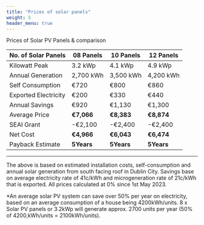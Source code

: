 ```yaml
---
title: "Prices of solar panels"
weight: 5
header_menu: true
---
```

Prices of Solar PV Panels & comparison

|No. of Solar Panels  | 08 Panels   | 10 Panels   | 12 Panels    | 
|---------------------|-------------|-------------|--------------|
| Kilowatt Peak       | 3.2 kWp     | 4.1 kWp     | 4.9 kWp      |
| Annual Generation   | 2,700 kWh   | 3,500 kWh   | 4,200 kWh    |
| Self Consumption    | €720        | €800        | €860         |
| Exported Electricity| €200        | €330        | €440         |
| Annual Savings      | €920        | €1,130      | €1,300       |
| Average Price       |**€7,066**   |**€8,383**	  |**€8,874**    |
| SEAI Grant	      |-€2,100	    |-€2,400	  | -€2,400      |
| Net Cost	          |**€4,966**   |**€6,043**	  |**€6,474**    |
| Payback Estimate	  |**5Years**   |**5Years**   |**5Years**    |
---
The above is based on estimated installation costs, self-consumption and annual solar generation from south facing roof in Dublin City. Savings base on average electricity rate of 41c/kWh and microgeneration rate of 21c/kWh that is exported. All prices calculated at 0% since 1st May 2023.

*An average solar PV system can save over 50% per year on electricity, based on an average consumption of a house being 4200kWh/units. 8 x Solar PV panels or 3.2kWp will generate approx. 2700 units per year (50% of 4200,kWh/units = 2100kWh/units).
